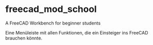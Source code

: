 freecad_mod_school
==================

A FreeCAD Workbench for beginner students

Eine Menüleiste mit allen Funktionen, die ein Einsteiger ins FreeCAD brauchen könnte.

